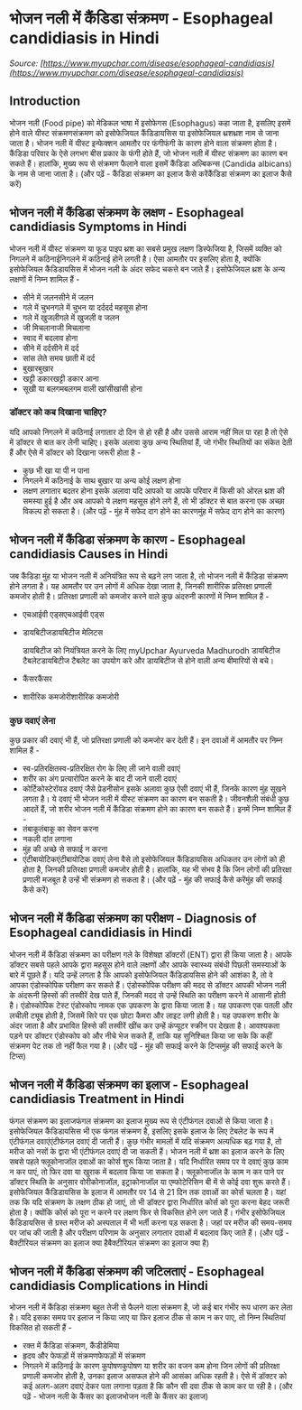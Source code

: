 # भोजन नली में कैंडिडा संक्रमण - Esophageal candidiasis in Hindi
_Source: [https://www.myupchar.com/disease/esophageal-candidiasis](https://www.myupchar.com/disease/esophageal-candidiasis)_

## Introduction
भोजन नली (Food pipe) को मेडिकल भाषा में इसोफेगस (Esophagus) कहा जाता है, इसलिए इसमें होने वाले यीस्ट संक्रमणसंक्रमण को इसोफेजियल कैंडिडायसिस या इसोफेजियल थ्रशथ्रश नाम से जाना जाता है।
भोजन नली में यीस्ट इन्फेक्शन आमतौर पर फंगीफंगी के कारण होने वाला संक्रमण होता है। कैंडिडा परिवार के ऐसे लगभग बीस प्रकार के फंगी होते हैं, जो भोजन नली में यीस्ट संक्रमण का कारण बन सकते हैं। हालांकि, मुख्य रूप से संक्रमण फैलाने वाला इसमें कैंडिडा अल्बिकन्स (Candida albicans) के नाम से जाना जाता है।
(और पढ़ें - कैंडिडा संक्रमण का इलाज कैसे करेंकैंडिडा संक्रमण का इलाज कैसे करें)

## भोजन नली में कैंडिडा संक्रमण के लक्षण - Esophageal candidiasis Symptoms in Hindi
भोजन नली में यीस्ट संक्रमण या फूड पाइप थ्रश का सबसे प्रमुख लक्षण डिस्फेजिया है, जिसमें व्यक्ति को निगलने में कठिनाईनिगलने में कठिनाई होने लगती है। ऐसा आमतौर पर इसलिए होता है, क्योंकि इसोफेजियल कैंडिडायसिस में भोजन नली के अंदर सफेद चकत्ते बन जाते हैं।
इसोफेजियल थ्रश के अन्य लक्षणों में निम्न शामिल हैं -
- सीने में जलनसीने में जलन
- गले में चुभनगले में चुभन या दर्ददर्द महसूस होना
- गले में खुजलीगले में खुजली व जलन
- जी मिचलानाजी मिचलाना
- स्वाद में बदलाव होना
- सीने में दर्दसीने में दर्द
- सांस लेते समय छाती में दर्द
- बुखारबुखार
- खट्टी डकारखट्टी डकार आना
- सूखी या बलगमबलगम वाली खांसीखांसी होना
### डॉक्टर को कब दिखाना चाहिए?
यदि आपको निगलने में कठिनाई लगातार दो दिन से हो रही है और उससे आराम नहीं मिल पा रहा है तो ऐसे में डॉक्टर से बात कर लेनी चाहिए। इसके अलावा कुछ अन्य स्थितियां हैं, जो गंभीर स्थितियों का संकेत देती हैं और ऐसे में डॉक्टर को दिखाना जरूरी होता है -
- कुछ भी खा या पी न पाना
- निगलने में कठिनाई के साथ बुखार या अन्य कोई लक्षण होना
- लक्षण लगातार बदतर होना
इसके अलावा यदि आपको या आपके परिवार में किसी को ओरल थ्रश की समस्या हुई है और अब आपको ये लक्षण महसूस होने लगे हैं, तो भी डॉक्टर से बात करना एक अच्छा विकल्प हो सकता है।
(और पढ़ें - मुंह में सफेद दाग होने का कारणमुंह में सफेद दाग होने का कारण)

## भोजन नली में कैंडिडा संक्रमण के कारण - Esophageal candidiasis Causes in Hindi
जब कैंडिडा मुंह या भोजन नली में अनियंत्रित रूप से बढ़ने लग जाता है, तो भोजन नली में कैंडिडा संक्रमण होने लगता है। यह आमतौर पर उन लोगों में अधिक देखा जाता है, जिनकी शारीरिक प्रतिरक्षा प्रणाली कमजोर होती है। प्रतिरक्षा प्रणाली को कमजोर करने वाले कुछ अंदरुनी कारणों में निम्न शामिल हैं -
- एचआईवी एड्सएचआईवी एड्स
- डायबिटीजडायबिटीज मेलिटस

	डायबिटीज को नियंत्रियत करने के लिए myUpchar Ayurveda Madhurodh डायबिटीज टैबलेटडायबिटीज टैबलेट का उपयोग करे और डायबिटीज से होने वाली अन्य बीमारियों से बचे।
- कैंसरकैंसर
- शारीरिक कमजोरीशारीरिक कमजोरी
### कुछ दवाएं लेना
कुछ प्रकार की दवाएं भी हैं, जो प्रतिरक्षा प्रणाली को कमजोर कर देती हैं। इन दवाओं में आमतौर पर निम्न शामिल हैं -
- स्व-प्रतिरक्षितस्व-प्रतिरक्षित रोग के लिए ली जाने वाली दवाएं
- शरीर का अंग प्रत्यारोपित करने के बाद दी जाने वाली दवाएं
- कोर्टिकोस्टेरॉयड दवाएं जैसे प्रेडनीसोन
इसके अलावा कुछ ऐसी दवाएं भी हैं, जिनके कारण मुंह सूखने लगता है। ये दवाएं भी भोजन नली में यीस्ट संक्रमण का कारण बन सकती है।
जीवनशैली संबंधी कुछ आदतें हैं, जो शरीर भोजन नली में कैंडिडा संक्रमण होने का कारण बन सकते हैं। इनमें निम्न शामिल हैं -
- तंबाकूतंबाकू का सेवन करना
- नकली दांत लगाना
- मुंह की अच्छे से सफाई न करना
- एंटीबायोटिकएंटीबायोटिक दवाएं लेना
वैसे तो इसोफेजियल कैंडिडायसिस अधिकतर उन लोगों को ही होता है, जिनकी प्रतिरक्षा प्रणाली कमजोर होती है। हालांकि, यह भी संभव है कि जिन लोगों की प्रतिरक्षा प्रणाली मजबूत है उन्हें भी संक्रमण हो सकता है।
(और पढ़ें - मुंह की सफाई कैसे करेंमुंह की सफाई कैसे करें)

## भोजन नली में कैंडिडा संक्रमण का परीक्षण - Diagnosis of Esophageal candidiasis in Hindi
भोजन नली में कैंडिडा संक्रमण का परीक्षण गले के विशेषज्ञ डॉक्टरों (ENT) द्वारा ही किया जाता है। आपके डॉक्टर सबसे पहले आपके द्वारा महसूस होने वाले लक्षणों और आपके स्वास्थ्य संबंधी पिछली समस्याओं के बारे में पूछते हैं। यदि उन्हें लगता है कि आपको इसोफेजियल कैंडिडायसिस होने की आशंका है, तो वे आपका एंडोस्कोपिक परीक्षण कर सकते हैं।
एंडोस्कोपिक परीक्षण की मदद से डॉक्टर आपकी भोजन नली के अंदरूनी हिस्सों की तस्वीरें देख पाते हैं, जिनकी मदद से उन्हें स्थिति का परीक्षण करने में आसानी होती है। एंडोस्कोपिक टेस्ट एंडोस्कोप नामक एक उपकरण के द्वारा किया जाता है। यह उपकरण एक पतली और लचीली ट्यूब होती है, जिसमें सिरे पर एक छोटा कैमरा और लाइट लगी होती है। यह उपकरण शरीर के अंदर जाता है और प्रभावित हिस्से की तस्वीरें खींच कर उन्हें कंप्यूटर स्क्रीन पर देखता है।
आवश्यकता पड़ने पर डॉक्टर एंडोस्कोप को और नीचे भेज सकते हैं, ताकि यह सुनिश्चित किया जा सके कि कहीं संक्रमण पेट तक तो नहीं फैल गया है।
(और पढ़ें - मुंह की सफाई करने के टिप्समुंह की सफाई करने के टिप्स)

## भोजन नली में कैंडिडा संक्रमण का इलाज - Esophageal candidiasis Treatment in Hindi
फंगल संक्रमण का इलाजफंगल संक्रमण का इलाज मुख्य रूप से एंटीफंगल दवाओं से किया जाता है। इसोफेजियल कैंडिडायसिस भी एक फंगल संक्रमण है, इसलिए इसके इलाज के लिए टेबलेट के रूप में एंटीफंगल दवाएंएंटीफंगल दवाएं दी जाती हैं। कुछ गंभीर मामलों में यदि संक्रमण अत्यधिक बढ़ गया है, तो मरीज को नसों के द्वारा भी एंटीफंगल दवाएं दी जा सकती हैं।
भोजन नली में थ्रश का इलाज करने के लिए सबसे पहले फ्लूकोनाजॉल दवाओं का कोर्स शुरू किया जाता है। यदि निर्धारित समय पर ये दवाएं कुछ काम न कर पाएं, तो फिर दवा या खुराक में बदलाव किया जा सकता है। फ्लूकोनाजॉल के काम न कर पाने पर डॉक्टर स्थिति के अनुसार वोरीकोनाजॉल, इट्राकोनाजॉल या एम्फोटेरिसिन बी में से कोई दवा शुरू करते हैं।
इसोफेजियल कैंडिडायसिस के इलाज में आमतौर पर 14 से 21 दिन तक दवाओं का कोर्स चलता है। यहां तक कि यदि संक्रमण के लक्षण ठीक हो जाएं, तो भी डॉक्टर द्वारा निर्धारित कोर्स को पूरा करना बेहद जरूरी होता है। क्योंकि कोर्स को पूरा न करने पर लक्षण फिर से विकसित होने लग जाते हैं।
गंभीर इसोफेजियल कैंडिडायसिस से ग्रस्त मरीज को अस्पताल में भी भर्ती करना पड़ सकता है। जहां पर मरीज की समय-समय पर जांच की जाती है और परीक्षण परिणाम के अनुसार लगातार दवाओं में बदलाव किए जाते हैं।
(और पढ़ें - बैक्टीरियल संक्रमण का इलाज क्या हैबैक्टीरियल संक्रमण का इलाज क्या है)

## भोजन नली में कैंडिडा संक्रमण की जटिलताएं - Esophageal candidiasis Complications in Hindi
भोजन नली में कैंडिडा संक्रमण बहुत तेजी से फैलने वाला संक्रमण है, जो कई बार गंभीर रूप धारण कर लेता है। यदि इसका समय पर इलाज न किया जाए या फिर इलाज ठीक से काम न कर पाए, तो निम्न स्थितियां विकसित हो सकती हैं -
- रक्त में कैंडिडा संक्रमण, कैंडीडेमिया
- हृदय और फेफड़ों में संक्रमणफेफड़ों में संक्रमण
- निगलने में कठिनाई के कारण कुपोषणकुपोषण या शरीर का वजन कम होना
जिन लोगों की प्रतिरक्षा प्रणाली कमजोर होती है, उनका इलाज असफल होने की आसंका अधिक रहती है। ऐसे में डॉक्टर को कई अलग-अलग दवाएं देकर पता लगाना पड़ता है कि कौन सी दवा ठीक से काम कर पा रही है।
(और पढ़ें - भोजन नली के कैंसर का इलाजभोजन नली के कैंसर का इलाज)

